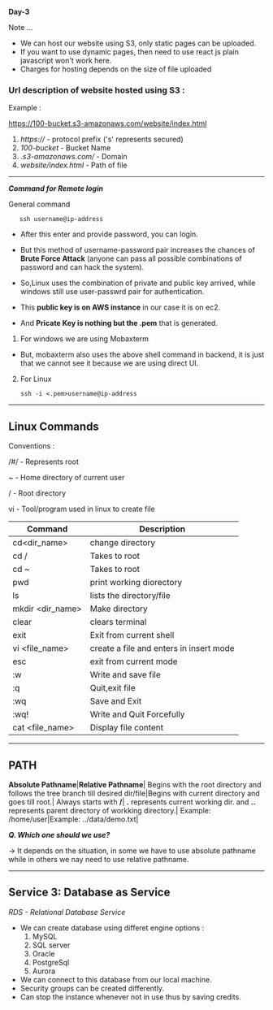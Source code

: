 
**Day-3** 

Note ...
- We can host our website using S3, only static pages can be uploaded.
- If you want to use dynamic pages, then need to use react js plain javascript won't work here.
- Charges for hosting depends on the size of file uploaded

### Url description of website hosted using S3 :

Example :

 https://100-bucket.s3-amazonaws.com/website/index.html
  
 1. *https://*                      -   protocol prefix ('s' represents secured)
 2. *100-bucket*                    -   Bucket Name 
 3. *.s3-amazonaws.com/*            -   Domain  
 4. *website/index.html*            -   Path of file        
  
---  

***Command for Remote login***

General command
       
       ssh username@ip-address   
- After this enter and provide password, you can login.
         
- But this method of username-password pair increases the chances of **Brute Force Attack** (anyone can pass all possible combinations     of password and can hack the system).
- So,Linux uses the combination of private and public key arrived, while windows still use user-passwrd pair for authentication.
- This **public key is on AWS instance** in our case it is on ec2. 
- And **Pricate Key is nothing but the .pem** that is generated.

1. For windows  we are using Mobaxterm

- But, mobaxterm also uses the above shell command in backend, it is just that we cannot see it because we are using direct UI.

2. For Linux
       
       ssh -i <.pem>username@ip-address

---

## Linux Commands 

Conventions : 

 /#/ - Represents root
 
 ~  - Home directory of current user
 
 /  - Root directory 
 
 vi - Tool/program used in linux to create file

 **Command** | **Description** |
 --- | --- |
 cd<dir_name>| change directory |
 cd /|Takes to root|
 cd ~|Takes to root|
 pwd|print working diorectory|
 ls|lists the directory/file|
 mkdir <dir_name>|Make directory|
 clear|clears terminal|
 exit|Exit from current shell|
 vi <file_name>|create a file and enters in insert mode|
 esc|exit from current mode|
 :w|Write and save file|
 :q|Quit,exit file|
 :wq|Save and Exit|
 :wq!|Write and Quit Forcefully|
 cat <file_name>|Display file content|
 
---

## PATH

**Absolute Pathname**|**Relative Pathname**|
Begins with the root directory and follows the tree branch till desired dir/file|Begins with current directory and goes till root.|
Always starts with **/**| **.** represents current working dir. and **..** represents parent directory of workking directory.|
Example: /home/user|Example: ../data/demo.txt| 

***Q. Which one should we use?***

-> It depends on the situation, in some we have to use absolute pathname while in others we nay need to use relative pathname.

---

## Service 3: Database as Service		

*RDS - Relational Database Service*

- We can create database using differet engine options :
  1. MySQL
  2. SQL server
  3. Oracle
  4. PostgreSql
  5. Aurora
- We can connect to this database from our local machine.
- Security groups can be created differently.
- Can stop the instance whenever not in use thus by saving credits.


